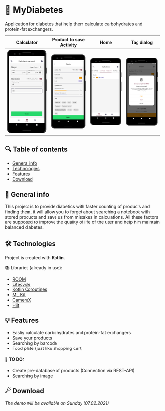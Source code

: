 # 💙 MyDiabetes
Application for diabetes that help them calculate carbohydrates and protein-fat exchangers.

Calculator                 |  Product to save Activity | Home                      |  Tag dialog               |     
:-------------------------:|:-------------------------:|:-------------------------:|:-------------------------:|
![](assets/1.png)          |         ![](assets/2.png) |         ![](assets/3.png) | ![](assets/4.png)         |

## 🔍 Table of contents
* [General info](#-general-info)
* [Technologies](#-technologies)
* [Features](#-features)
* [Download](#-download)

## 📝 General info
This project is to provide diabetics with faster counting of products and finding them, it will allow you to forget about searching a notebook with stored products and save us from mistakes in calculations. All these factors are supposed to improve the quality of life of the user and help him maintain balanced diabetes.
	
## 🛠 Technologies
Project is created with **Kotlin**.

📚 Libraries (already in use):
* [ROOM](https://developer.android.com/jetpack/androidx/releases/room)
* [Lifecycle](https://developer.android.com/jetpack/androidx/releases/lifecycle)
* [Kotlin Coroutines](https://kotlinlang.org/docs/reference/coroutines-overview.html)
* [ML Kit](https://developers.google.com/ml-kit)
* [CameraX](https://developer.android.com/training/camerax)
* [Hilt](https://developer.android.com/training/dependency-injection/hilt-android)

## 💡 Features
* Easliy calculate carbohydrates and protein-fat exchangers
* Save your products
* Searching by barcode
* Food plate (just like shopping cart)

#### 🎯 TO DO:
* Create pre-database of products (Connection via REST-API)
* Searching by image

## ☄ Download
*The demo will be available on Sunday (07.02.2021)*

